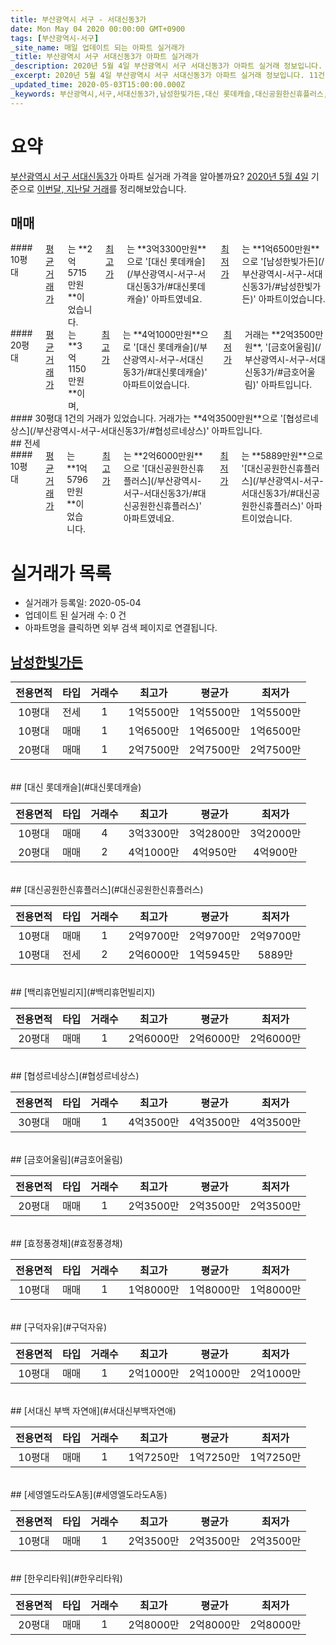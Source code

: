 ```yaml
---
title: 부산광역시 서구 - 서대신동3가
date: Mon May 04 2020 00:00:00 GMT+0900
tags: [부산광역시-서구]
_site_name: 매일 업데이트 되는 아파트 실거래가
_title: 부산광역시 서구 서대신동3가 아파트 실거래가
_description: 2020년 5월 4일 부산광역시 서구 서대신동3가 아파트 실거래 정보입니다. 11건 아파트 정보가 있습니다.
_excerpt: 2020년 5월 4일 부산광역시 서구 서대신동3가 아파트 실거래 정보입니다. 11건 아파트 정보가 있습니다.
_updated_time: 2020-05-03T15:00:00.000Z
_keywords: 부산광역시,서구,서대신동3가,남성한빛가든,대신 롯데캐슬,대신공원한신휴플러스,백리휴먼빌리지,협성르네상스,금호어울림,효정풍경채,구덕자유,서대신 부백 자연애,세영엘도라도A동,한우리타워
---
```





# 요약
<ins>부산광역시 서구 서대신동3가</ins> 아파트 실거래 가격을 알아볼까요? <ins>2020년 5월 4일</ins> 기준으로 <ins>이번달, 지난달 거래</ins>를 정리해보았습니다.

## 매매
<div class="container">
<div class="six columns" markdown="1">
#### 10평대
<ins>평균 거래가</ins>는 **2억5715만원**이었습니다. <ins>최고가</ins>는 **3억3300만원**으로 '[대신 롯데캐슬](/부산광역시-서구-서대신동3가/#대신롯데캐슬)' 아파트였네요. <ins>최저가</ins>는 **1억6500만원**으로 '[남성한빛가든](/부산광역시-서구-서대신동3가/#남성한빛가든)' 아파트이었습니다.
</div>
<div class="six columns" markdown="1">
#### 20평대
<ins>평균 거래가</ins>는 **3억1150만원**이며, <ins>최고가</ins>는 **4억1000만원**으로 '[대신 롯데캐슬](/부산광역시-서구-서대신동3가/#대신롯데캐슬)' 아파트이었습니다. <ins>최저가</ins> 거래는 **2억3500만원**, '[금호어울림](/부산광역시-서구-서대신동3가/#금호어울림)' 아파트입니다.
</div>
</div>
<div class="container">
<div class="twelve columns" markdown="1">
#### 30평대
1건의 거래가 있었습니다. 거래가는 **4억3500만원**으로 '[협성르네상스](/부산광역시-서구-서대신동3가/#협성르네상스)' 아파트입니다.
</div>
</div>
## 전세
<div class="container">
<div class="twelve columns" markdown="1">
#### 10평대
<ins>평균 거래가</ins>는 **1억5796만원**이었습니다. <ins>최고가</ins>는 **2억6000만원**으로 '[대신공원한신휴플러스](/부산광역시-서구-서대신동3가/#대신공원한신휴플러스)' 아파트였네요. <ins>최저가</ins>는 **5889만원**으로 '[대신공원한신휴플러스](/부산광역시-서구-서대신동3가/#대신공원한신휴플러스)' 아파트이었습니다.
</div>
</div>



# 실거래가 목록
- 실거래가 등록일: 2020-05-04
- 업데이트 된 실거래 수: 0 건
- 아파트명을 클릭하면 외부 검색 페이지로 연결됩니다.

## [남성한빛가든](#남성한빛가든)

|전용면적|타입|거래수|최고가|평균가|최저가|
|:---:|:---:|:---:|:---:|:---:|:---:|
|10평대|<span class="deal-type-2">전세</span>|1|1억5500만|1억5500만|1억5500만|
|10평대|<span class="deal-type-1">매매</span>|1|1억6500만|1억6500만|1억6500만|
|20평대|<span class="deal-type-1">매매</span>|1|2억7500만|2억7500만|2억7500만|

<br/>
## [대신 롯데캐슬](#대신롯데캐슬)

|전용면적|타입|거래수|최고가|평균가|최저가|
|:---:|:---:|:---:|:---:|:---:|:---:|
|10평대|<span class="deal-type-1">매매</span>|4|3억3300만|3억2800만|3억2000만|
|20평대|<span class="deal-type-1">매매</span>|2|4억1000만|4억950만|4억900만|

<br/>
## [대신공원한신휴플러스](#대신공원한신휴플러스)

|전용면적|타입|거래수|최고가|평균가|최저가|
|:---:|:---:|:---:|:---:|:---:|:---:|
|10평대|<span class="deal-type-1">매매</span>|1|2억9700만|2억9700만|2억9700만|
|10평대|<span class="deal-type-2">전세</span>|2|2억6000만|1억5945만|5889만|

<br/>
## [백리휴먼빌리지](#백리휴먼빌리지)

|전용면적|타입|거래수|최고가|평균가|최저가|
|:---:|:---:|:---:|:---:|:---:|:---:|
|20평대|<span class="deal-type-1">매매</span>|1|2억6000만|2억6000만|2억6000만|

<br/>
## [협성르네상스](#협성르네상스)

|전용면적|타입|거래수|최고가|평균가|최저가|
|:---:|:---:|:---:|:---:|:---:|:---:|
|30평대|<span class="deal-type-1">매매</span>|1|4억3500만|4억3500만|4억3500만|

<br/>
## [금호어울림](#금호어울림)

|전용면적|타입|거래수|최고가|평균가|최저가|
|:---:|:---:|:---:|:---:|:---:|:---:|
|20평대|<span class="deal-type-1">매매</span>|1|2억3500만|2억3500만|2억3500만|

<br/>
## [효정풍경채](#효정풍경채)

|전용면적|타입|거래수|최고가|평균가|최저가|
|:---:|:---:|:---:|:---:|:---:|:---:|
|10평대|<span class="deal-type-1">매매</span>|1|1억8000만|1억8000만|1억8000만|

<br/>
## [구덕자유](#구덕자유)

|전용면적|타입|거래수|최고가|평균가|최저가|
|:---:|:---:|:---:|:---:|:---:|:---:|
|10평대|<span class="deal-type-1">매매</span>|1|2억1000만|2억1000만|2억1000만|

<br/>
## [서대신 부백 자연애](#서대신부백자연애)

|전용면적|타입|거래수|최고가|평균가|최저가|
|:---:|:---:|:---:|:---:|:---:|:---:|
|10평대|<span class="deal-type-1">매매</span>|1|1억7250만|1억7250만|1억7250만|

<br/>
## [세영엘도라도A동](#세영엘도라도A동)

|전용면적|타입|거래수|최고가|평균가|최저가|
|:---:|:---:|:---:|:---:|:---:|:---:|
|10평대|<span class="deal-type-1">매매</span>|1|2억3500만|2억3500만|2억3500만|

<br/>
## [한우리타워](#한우리타워)

|전용면적|타입|거래수|최고가|평균가|최저가|
|:---:|:---:|:---:|:---:|:---:|:---:|
|20평대|<span class="deal-type-1">매매</span>|1|2억8000만|2억8000만|2억8000만|

<br/>



